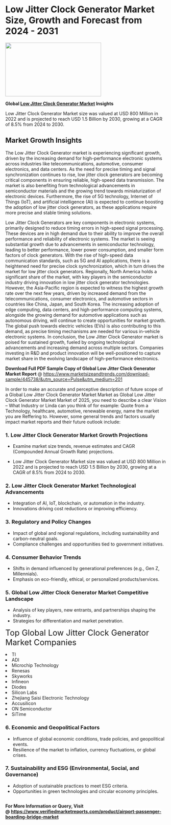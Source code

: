 <H1>Low Jitter Clock Generator Market Size, Growth and Forecast from 2024 - 2031</H1><img class="aligncenter size-medium wp-image-584254" src="https://thirdeyenews.in/wp-content/uploads/2024/09/Global-Market-Research-300x168.jpeg" alt="" width="300" height="168" /><p><strong>Global&nbsp;<a href="https://www.marketsizeandtrends.com/download-sample/445738/&amp;utm_source=Pulse&amp;utm_medium=201">Low Jitter Clock Generator Market</a> Insights</strong></p><p>Low Jitter Clock Generator Market size was valued at USD 800 Million in 2022 and is projected to reach USD 1.5 Billion by 2030, growing at a CAGR of 8.5% from 2024 to 2030.</p><p><h2>Market Growth Insights</h2> <p>The Low Jitter Clock Generator market is experiencing significant growth, driven by the increasing demand for high-performance electronic systems across industries like telecommunications, automotive, consumer electronics, and data centers. As the need for precise timing and signal synchronization continues to rise, low jitter clock generators are becoming critical components in ensuring reliable, high-speed data transmission. The market is also benefiting from technological advancements in semiconductor materials and the growing trend towards miniaturization of electronic devices. Furthermore, the rise of 5G technology, Internet of Things (IoT), and artificial intelligence (AI) is expected to continue boosting the adoption of low jitter clock generators, as these applications require more precise and stable timing solutions. </p> <p>Low Jitter Clock Generators are key components in electronic systems, primarily designed to reduce timing errors in high-speed signal processing. These devices are in high demand due to their ability to improve the overall performance and reliability of electronic systems. The market is seeing substantial growth due to advancements in semiconductor technology, leading to better performance, lower power consumption, and smaller form factors of clock generators. With the rise of high-speed data communication standards, such as 5G and AI applications, there is a heightened need for precise clock synchronization, which in turn drives the market for low jitter clock generators. Regionally, North America holds a significant share of the market, with key players in the semiconductor industry driving innovation in low jitter clock generator technologies. However, the Asia-Pacific region is expected to witness the highest growth rate over the next few years, driven by increased demand from the telecommunications, consumer electronics, and automotive sectors in countries like China, Japan, and South Korea. The increasing adoption of edge computing, data centers, and high-performance computing systems, alongside the growing demand for automotive applications such as autonomous driving, will continue to create opportunities for market growth. The global push towards electric vehicles (EVs) is also contributing to this demand, as precise timing mechanisms are needed for various in-vehicle electronic systems. In conclusion, the Low Jitter Clock Generator market is poised for sustained growth, fueled by ongoing technological advancements and increasing demand across multiple sectors. Companies investing in R&D and product innovation will be well-positioned to capture market share in the evolving landscape of high-performance electronics. </p><p><span class=""><strong>Download Full PDF Sample Copy of Global Low Jitter Clock Generator Market Report</strong> @ <a href="https://www.marketsizeandtrends.com/download-sample/445738/&amp;utm_source=Pulse&amp;utm_medium=201" target="_blank">https://www.marketsizeandtrends.com/download-sample/445738/&amp;utm_source=Pulse&amp;utm_medium=201</a></span></p><p>In order to make an accurate and perceptive description of future scope of a Global&nbsp;Low Jitter Clock Generator Market Market as Global&nbsp;Low Jitter Clock Generator Market Market of 2025, you need to describe a clear Vision &ndash; What Industry or Linda can you think of for example: Quote from a Technology, healthcare, automotive, renewable energy, name the market you are Reffering to. However, some general trends and factors usually impact market reports and their future outlook include:</p><h3>1.&nbsp;<strong>Low Jitter Clock Generator Market Growth Projections</strong></h3><ul><li>Examine market size trends, revenue estimates and CAGR (Compounded Annual Growth Rate) projections.</li><li><p>Low Jitter Clock Generator Market size was valued at USD 800 Million in 2022 and is projected to reach USD 1.5 Billion by 2030, growing at a CAGR of 8.5% from 2024 to 2030.</p></li></ul><h3>2.&nbsp;<strong>Low Jitter Clock Generator Market Technological Advancements</strong></h3><ul><li>Integration of AI, IoT, blockchain, or automation in the industry.</li><li>Innovations driving cost reductions or improving efficiency.</li></ul><h3>3.&nbsp;<strong>Regulatory and Policy Changes</strong></h3><ul><li>Impact of global and regional regulations, including sustainability and carbon-neutral goals.</li><li>Compliance challenges and opportunities tied to government initiatives.</li></ul><h3>4.&nbsp;<strong>Consumer Behavior Trends</strong></h3><ul><li>Shifts in demand influenced by generational preferences (e.g., Gen Z, Millennials).</li><li>Emphasis on eco-friendly, ethical, or personalized products/services.</li></ul><h3>5.&nbsp;<strong>Global Low Jitter Clock Generator Market Competitive Landscape</strong></h3><ul><li>Analysis of key players, new entrants, and partnerships shaping the industry.</li><li>Strategies for differentiation and market penetration.</li></ul><p data-pm-slice="1 1 []"><span style="color: inherit; font-family: inherit; font-size: 25px;">Top Global Low Jitter Clock Generator Market Companies</span></p><div class="" data-test-id=""><p><li>TI</li><li> ADI</li><li> Microchip Technology</li><li> Renesas</li><li> Skyworks</li><li> Infineon</li><li> Diodes</li><li> Silicon Labs</li><li> Zhejiang Saisi Electronic Technology</li><li> Accusilicon</li><li> ON Semiconductor</li><li> SiTime</li></p></div><h3>6.&nbsp;<strong>Economic and Geopolitical Factors</strong></h3><ul><li>Influence of global economic conditions, trade policies, and geopolitical events.</li><li>Resilience of the market to inflation, currency fluctuations, or global crises.</li></ul><h3>7.&nbsp;<strong>Sustainability and ESG (Environmental, Social, and Governance)</strong></h3><ul><li>Adoption of sustainable practices to meet ESG criteria.</li><li>Opportunities in green technologies and circular economy principles.</li></ul><h2><strong style="font-size: 14px;">For More Information or Query, Visit @&nbsp;</strong><a style="background-color: #ffffff; font-size: 14px;" href="https://www.marketsizeandtrends.com/report/low-jitter-clock-generator-market/" target="_blank">https://www.verifiedmarketreports.com/product/airport-passenger-boarding-bridge-market</a></h2>